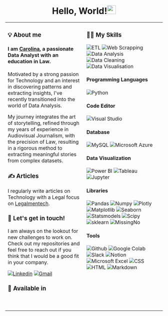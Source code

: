 <h1 align="center">Hello, World!<img src="https://media.giphy.com/media/hvRJCLFzcasrR4ia7z/giphy.gif" width="28">
         </h1>
    <table><tr><td valign="top" width="40%">
    <h3>💡 About me</h3>
<!-- recent_releases starts -->

#### I am [Carolina](https://www.linkedin.com/in/cardenastcarolina/), a passionate Data Analyst with an education in Law. 
<p>Motivated by a strong passion for Technology and an interest in discovering patterns and extracting insights, I've recently transitioned into the world of Data Analysis.</p>
<p>My journey integrates the art of storytelling, refined through my years of experience in Audiovisual Journalism, with the precision of Law, resulting in a rigorous method to extracting meaningful stories from complex datasets.</p>

### ✍️ Articles

I regularly write articles on Technology with a Legal focus on [Legalmentech](https://legalmentech.com/articulos).
    
### 💼 Let's get in touch!

I am always on the lookout for new challenges to work on. Check out my repositories and feel free to reach out if you think that I would be a good fit in your company.

<a href='https://www.linkedin.com/in/cardenastcarolina/' target="_blank"><img alt='Linkedin' src='https://img.shields.io/badge/Carolina_Cardenas Torres-100000?style=flat&logo=Linkedin&logoColor=white&labelColor=007ec6&color=007ec6'/></a>
<a href='mailto:cardenastcarolina@gmail.com' target="_blank"><img alt='Gmail' src='https://img.shields.io/badge/cardenastcarolina@gmail.com-100000?style=flat&logo=Gmail&logoColor=white&labelColor=007ec6&color=007ec6'/></a>

### 💬 Available in

<a target="_blank"><img alt='' src='https://img.shields.io/badge/Spanish_| Native Speaker-100000?style=flat&logo=&logoColor=dfb317&labelColor=007ec6&color=007ec6'/></a>
<a target="_blank"><img alt='' src='https://img.shields.io/badge/Italian_| Native Speaker-100000?style=flat&logo=&logoColor=dfb317&labelColor=007ec6&color=007ec6'/></a>
<a target="_blank"><img alt='' src='https://img.shields.io/badge/English_| Full Proficiency-100000?style=flat&logo=&logoColor=dfb317&labelColor=007ec6&color=007ec6'/></a>
<p></p>
</td><td valign="top" width="40%">
   
### 👩‍💻 My Skills

<a target="_blank"><img alt='ETL' src='https://img.shields.io/badge/ETL_-100000?style=flat&logo=ETL&logoColor=007ec6&labelColor=007ec6&color=007ec6'/></a>
<a target="_blank"><img alt='Web Scrapping' src='https://img.shields.io/badge/Web_Scrapping-100000?style=flat&logo=Web Scrapping&logoColor=FFFFFF&labelColor=007ec6&color=007ec6'/></a>
<a target="_blank"><img alt='Data Analysis' src='https://img.shields.io/badge/Data_Analysis-100000?style=flat&logo=Data Analysis&logoColor=FFFFFF&labelColor=007ec6&color=007ec6'/></a>
<a target="_blank"><img alt='Data Cleaning' src='https://img.shields.io/badge/Data_Cleaning-100000?style=flat&logo=Data Cleaning&logoColor=FFFFFF&labelColor=007ec6&color=007ec6'/></a>
<a target="_blank"><img alt='Data Visualisation' src='https://img.shields.io/badge/Data_Visualisation-100000?style=flat&logo=Data Visualisation&logoColor=FFFFFF&labelColor=007ec6&color=007ec6'/></a>
<a target="_blank"><img alt='' src='https://img.shields.io/badge/EDA_for Machine Learning-100000?style=flat&logo=&logoColor=white&labelColor=007ec6&color=007ec6'/></a>
<a target="_blank"><img alt='' src='https://img.shields.io/badge/Feature_Engineering-100000?style=flat&logo=&logoColor=white&labelColor=007ec6&color=007ec6'/></a>



#### Programming Languages

<a target="_blank"><img alt='Python' src='https://img.shields.io/badge/Python-100000?style=flat&logo=Python&logoColor=dfb317&labelColor=FFFFFF&color=FFFFFF'/></a>

#### Code Editor

<a target="_blank"><img alt='Visual Studio' src='https://img.shields.io/badge/Visual_Studio Code-100000?style=flat&logo=Visual Studio&logoColor=007ec6&labelColor=FFFFFF&color=FFFFFF'/></a>

#### Database

<a target="_blank"><img alt='MySQL' src='https://img.shields.io/badge/MySQL-100000?style=flat&logo=MySQL&logoColor=007ec6&labelColor=FFFFFF&color=FFFFFF'/></a>
<a target="_blank"><img alt='Microsoft Azure' src='https://img.shields.io/badge/Azure-100000?style=flat&logo=Microsoft Azure&logoColor=007ec6&labelColor=FFFFFF&color=FFFFFF'/></a>

#### Data Visualization 

<a target="_blank"><img alt='Power BI' src='https://img.shields.io/badge/Power_BI-100000?style=flat&logo=Power BI&logoColor=fe7d37&labelColor=FFFFFF&color=FFFFFF'/></a>
<a target="_blank"><img alt='Tableau' src='https://img.shields.io/badge/Tableau-100000?style=flat&logo=Tableau&logoColor=e05d44&labelColor=FFFFFF&color=FFFFFF'/></a>
<a target="_blank"><img alt='Jupyter' src='https://img.shields.io/badge/Jupyter_Notebooks-100000?style=flat&logo=Jupyter&logoColor=fe7d37&labelColor=FFFFFF&color=FFFFFF'/></a>

#### Libraries

<a target="_blank"><img alt='Pandas' src='https://img.shields.io/badge/Pandas-100000?style=flat&logo=Pandas&logoColor=FFFFFF&labelColor=9f9f9f&color=9f9f9f'/></a>
<a target="_blank"><img alt='Numpy' src='https://img.shields.io/badge/Numpy-100000?style=flat&logo=Numpy&logoColor=FFFFFF&labelColor=9f9f9f&color=9f9f9f'/></a>
<a target="_blank"><img alt='Plotly' src='https://img.shields.io/badge/Plotly-100000?style=flat&logo=Plotly&logoColor=FFFFFF&labelColor=9f9f9f&color=9f9f9f'/></a>
<a target="_blank"><img alt='Matplotlib' src='https://img.shields.io/badge/Matplotlib-100000?style=flat&logo=Matplotlib&logoColor=FFFFFF&labelColor=9f9f9f&color=9f9f9f'/></a>
<a target="_blank"><img alt='Seaborn' src='https://img.shields.io/badge/Seaborn-100000?style=flat&logo=Seaborn&logoColor=FFFFFF&labelColor=9f9f9f&color=9f9f9f'/></a>
<a target="_blank"><img alt='Statsmodels' src='https://img.shields.io/badge/Statsmodels-100000?style=flat&logo=Statsmodels&logoColor=FFFFFF&labelColor=9f9f9f&color=9f9f9f'/></a>
<a target="_blank"><img alt='Scipy' src='https://img.shields.io/badge/Scipy-100000?style=flat&logo=Scipy&logoColor=white&labelColor=9f9f9f&color=9f9f9f'/></a>
<a target="_blank"><img alt='sklearn' src='https://img.shields.io/badge/sklearn-100000?style=flat&logo=sklearn&logoColor=white&labelColor=9f9f9f&color=9f9f9f'/></a>
<a target="_blank"><img alt='MissingNo' src='https://img.shields.io/badge/MissingNo-100000?style=flat&logo=MissingNo&logoColor=white&labelColor=9f9f9f&color=9f9f9f'/></a>

 #### Tools

<a target="_blank"><img alt='Github' src='https://img.shields.io/badge/GitHub-100000?style=flat&logo=Github&logoColor=FFFFFF&labelColor=9f9f9f&color=9f9f9f'/></a>
<a target="_blank"><img alt='Google Colab' src='https://img.shields.io/badge/Google_Colab-100000?style=flat&logo=Google Colab&logoColor=FFFFFF&labelColor=9f9f9f&color=9f9f9f'/></a>
<a target="_blank"><img alt='Slack' src='https://img.shields.io/badge/Slack-100000?style=flat&logo=Slack&logoColor=FFFFFF&labelColor=9f9f9f&color=9f9f9f'/></a>
<a target="_blank"><img alt='Notion' src='https://img.shields.io/badge/Notion-100000?style=flat&logo=Notion&logoColor=FFFFFF&labelColor=9f9f9f&color=9f9f9f'/></a>
<a target="_blank"><img alt='Microsoft Excel' src='https://img.shields.io/badge/Excel-100000?style=flat&logo=Microsoft Excel&logoColor=FFFFFF&labelColor=9f9f9f&color=9f9f9f'/></a>
<a target="_blank"><img alt='CSS' src='https://img.shields.io/badge/CSS-100000?style=flat&logo=CSS&logoColor=white&labelColor=9f9f9f&color=9f9f9f'/></a>
<a target="_blank"><img alt='HTML' src='https://img.shields.io/badge/HTML-100000?style=flat&logo=HTML&logoColor=white&labelColor=9f9f9f&color=9f9f9f'/></a>
<a target="_blank"><img alt='Markdown' src='https://img.shields.io/badge/Markdown-100000?style=flat&logo=Markdown&logoColor=white&labelColor=9f9f9f&color=9f9f9f'/></a>
